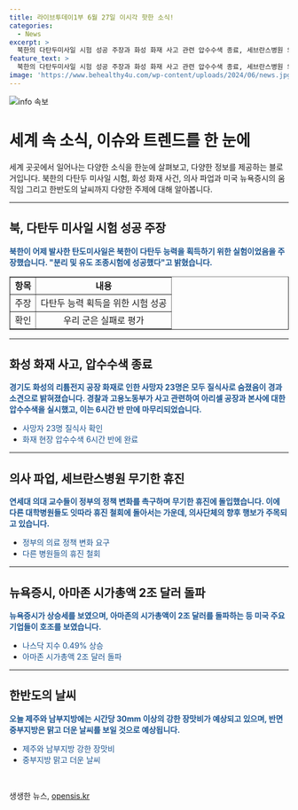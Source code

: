 ```yaml
---
title: 라이브투데이1부 6월 27일 이시각 핫한 소식!
categories:
  - News
excerpt: >
  북한의 다탄두미사일 시험 성공 주장과 화성 화재 사고 관련 압수수색 종료, 세브란스병원 의료인들의 휴진 등의 소식 이외에도 뉴욕증시의 상승과 중부지방의 더운 날씨 속 장맛비 예보 등이 전해졌습니다. 특히, 아마존의 시가총액 2조 달러 돌파와 의대 교수들의 휴진 결정 등 경제와 사회적 이슈가 다뤄졌습니다. (150자)
feature_text: >
  북한의 다탄두미사일 시험 성공 주장과 화성 화재 사고 관련 압수수색 종료, 세브란스병원 의료인들의 휴진 등의 소식 이외에도 뉴욕증시의 상승과 중부지방의 더운 날씨 속 장맛비 예보 등이 전해졌습니다. 특히, 아마존의 시가총액 2조 달러 돌파와 의대 교수들의 휴진 결정 등 경제와 사회적 이슈가 다뤄졌습니다. (150자)
image: 'https://www.behealthy4u.com/wp-content/uploads/2024/06/news.jpg'
---
```


<p><img src="https://www.behealthy4u.com/wp-content/uploads/2024/06/news.jpg" alt="info 속보" /></p>

<h1>세계 속 소식, 이슈와 트렌드를 한 눈에</h1>

<p data-ke-size="size16">세계 곳곳에서 일어나는 다양한 소식을 한눈에 살펴보고, 다양한 정보를 제공하는 블로거입니다. 북한의 다탄두 미사일 시험, 화성 화재 사건, 의사 파업과 미국 뉴욕증시의 움직임 그리고 한반도의 날씨까지 다양한 주제에 대해 알아봅니다.</p>

<hr />

<h2 data-ke-size="size26">북, 다탄두 미사일 시험 성공 주장</h2>

<p><b><span style="color: #1a5490;">북한이 어제 발사한 탄도미사일은 북한이 다탄두 능력을 획득하기 위한 실험이었음을 주장했습니다. "분리 및 유도 조종시험에 성공했다"고 밝혔습니다.</span></b></p>

<table style="width: 100%;" border="1">
<tbody>
<tr>
<td style="text-align: center; height: 17px;"><b>항목</b></td>
<td style="text-align: center; height: 17px;"><b>내용</b></td>
</tr>
<tr>
<td style="text-align: center;">주장</td>
<td style="text-align: center;">다탄두 능력 획득을 위한 시험 성공</td>
</tr>
<tr>
<td style="text-align: center;">확인</td>
<td style="text-align: center;">우리 군은 실패로 평가</td>
</tr>
</tbody>
</table>

<hr />

<h2 data-ke-size="size26">화성 화재 사고, 압수수색 종료</h2>

<p><b><span style="color: #1a5490;">경기도 화성의 리튬전지 공장 화재로 인한 사망자 23명은 모두 질식사로 숨졌음이 경과소견으로 밝혀졌습니다. 경찰과 고용노동부가 사고 관련하여 아리셀 공장과 본사에 대한 압수수색을 실시했고, 이는 6시간 반 만에 마무리되었습니다.</span></b></p>

<ul>
<li><span style="color: #1a5490;">사망자 23명 질식사 확인</span></li>
<li><span style="color: #1a5490;">화재 현장 압수수색 6시간 반에 완료</span></li>
</ul>

<hr />

<h2 data-ke-size="size26">의사 파업, 세브란스병원 무기한 휴진</h2>

<p><b><span style="color: #1a5490;">연세대 의대 교수들이 정부의 정책 변화를 촉구하며 무기한 휴진에 돌입했습니다. 이에 다른 대학병원들도 잇따라 휴진 철회에 돌아서는 가운데, 의사단체의 향후 행보가 주목되고 있습니다.</span></b></p>

<ul>
<li><span style="color: #1a5490;">정부의 의료 정책 변화 요구</span></li>
<li><span style="color: #1a5490;">다른 병원들의 휴진 철회</span></li>
</ul>

<hr />

<h2 data-ke-size="size26">뉴욕증시, 아마존 시가총액 2조 달러 돌파</h2>

<p><b><span style="color: #1a5490;">뉴욕증시가 상승세를 보였으며, 아마존의 시가총액이 2조 달러를 돌파하는 등 미국 주요 기업들이 호조를 보였습니다.</span></b></p>

<ul>
<li><span style="color: #1a5490;">나스닥 지수 0.49% 상승</span></li>
<li><span style="color: #1a5490;">아마존 시가총액 2조 달러 돌파</span></li>
</ul>

<hr />

<h2 data-ke-size="size26">한반도의 날씨</h2>

<p><b><span style="color: #1a5490;">오늘 제주와 남부지방에는 시간당 30mm 이상의 강한 장맛비가 예상되고 있으며, 반면 중부지방은 맑고 더운 날씨를 보일 것으로 예상됩니다.</span></b></p>

<ul>
<li><span style="color: #1a5490;">제주와 남부지방 강한 장맛비</span></li>
<li><span style="color: #1a5490;">중부지방 맑고 더운 날씨</span></li>
</ul>

<p data-ke-size="size16">&nbsp;</p>
생생한 뉴스, <a href="https://opensis.kr" rel="dofollow">opensis.kr</a>


